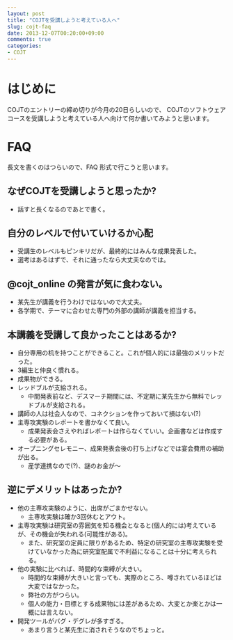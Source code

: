 ```yaml
---
layout: post
title: "COJTを受講しようと考えている人へ"
slug: cojt-faq
date: 2013-12-07T00:20:00+09:00
comments: true
categories: 
- COJT
---
```


# はじめに

COJTのエントリーの締め切りが今月の20日らしいので、
COJTのソフトウェアコースを受講しようと考えている人へ向けて何か書いてみようと思います。

<!--more-->

# FAQ

長文を書くのはつらいので、FAQ 形式で行こうと思います。

## なぜCOJTを受講しようと思ったか?

* 話すと長くなるのであとで書く。

## 自分のレベルで付いていけるか心配

* 受講生のレベルもピンキリだが、最終的にはみんな成果発表した。
* 選考はあるはずで、それに通ったなら大丈夫なのでは。

## @cojt\_online の発言が気に食わない。

* 某先生が講義を行うわけではないので大丈夫。
* 各学期で、テーマに合わせた専門の外部の講師が講義を担当する。

## 本講義を受講して良かったことはあるか?

* 自分専用の机を持つことができること。これが個人的には最強のメリットだった。
* 3編生と仲良く慣れる。
* 成果物ができる。
* レッドブルが支給される。
  * 中間発表前など、デスマーチ期間には、不定期に某先生から無料でレッドブルが支給される。
* 講師の人は社会人なので、コネクションを作っておいて損はない(?)
* 主専攻実験のレポートを書かなくて良い。
  * 成果発表会さえやればレポートは作らなくていい。企画書などは作成する必要がある。
* オープニングセレモニー、成果発表会後の打ち上げなどでは宴会費用の補助が出る。
  * 産学連携なので(?)、謎のお金が〜

## 逆にデメリットはあったか?

* 他の主専攻実験のように、出席がごまかせない。
  * 主専攻実験は確か3回休むとアウト。
* 主専攻実験は研究室の雰囲気を知る機会となると(個人的には)考えているが、その機会が失われる(可能性がある)。
  * また、研究室の定員に限りがあるため、特定の研究室の主専攻実験を受けていなかった為に研究室配属で不利益になることは十分に考えられる。
* 他の実験に比べれば、時間的な束縛が大きい。
  * 時間的な束縛が大きいと言っても、実際のところ、噂されているほどは大変ではなかった。
  * 弊社の方がつらい。
  * 個人の能力・目標とする成果物には差があるため、大変とか楽とかは一概には言えない。
* 開発ツールがバグ・デグレが多すぎる。
  * あまり言うと某先生に消されそうなのでちょっと。
